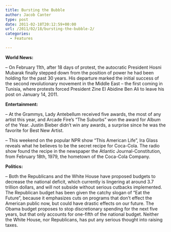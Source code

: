 ```yaml
---
title: Bursting the Bubble
author: Jacob Canter
type: post
date: 2011-02-18T20:12:59+00:00
url: /2011/02/18/bursting-the-bubble-2/
categories:
  - Features

---
```

**World News:**

&#8211; On February 11th, after 18 days of protest, the autocratic President Hosni Mubarak finally stepped down from the position of power he had been holding for the past 30 years. His departure marked the initial success of the second revolutionary movement in the Middle East – the first coming in Tunisia, where protests forced President Zine El Abidine Ben Ali to leave his post on January 14, 2011.

**Entertainment:** 

&#8211; At the Grammys, Lady Antebellum received five awards, the most of any artist this year, and Arcade Fire’s “The Suburbs” won the award for Album of the Year. Justin Bieber didn’t win any awards, a surprise since he was the favorite for Best New Artist.

&#8211; This weekend on the popular NPR show “This American Life”, Ira Glass reveals what he believes to be the secret recipe for Coca-Cola. The radio show found the recipe in the newspaper the Atlantic Journal-Constitution, from February 18th, 1979, the hometown of the Coca-Cola Company.

**Politics:**

&#8211; Both the Republicans and the White House have proposed budgets to decrease the national deficit, which currently is lingering at around 3.7 trillion dollars, and will not subside without serious cutbacks implemented. The Republican budget has been given the catchy slogan of “Eat the Future”, because it emphasizes cuts on programs that don’t effect the American public now, but could have drastic effects on our future. The Obama budget proposes to stop discretionary spending for the next five years, but that only accounts for one-fifth of the national budget. Neither the White House, nor Republicans, has put any serious thought into raising taxes.